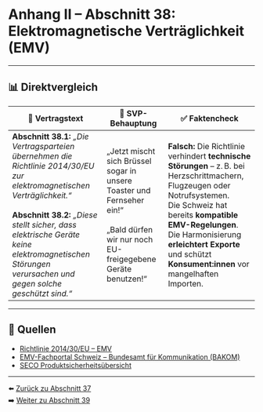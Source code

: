 # Anhang II – Abschnitt 38: Elektromagnetische Verträglichkeit (EMV)

---

## 📊 Direktvergleich

| 📜 **Vertragstext** | 🧨 **SVP-Behauptung** | ✅ **Faktencheck** |
|---------------------|-----------------------|--------------------|
| **Abschnitt 38.1:** _„Die Vertragsparteien übernehmen die Richtlinie 2014/30/EU zur elektromagnetischen Verträglichkeit.“_ <br><br> **Abschnitt 38.2:** _„Diese stellt sicher, dass elektrische Geräte keine elektromagnetischen Störungen verursachen und gegen solche geschützt sind.“_ | „Jetzt mischt sich Brüssel sogar in unsere Toaster und Fernseher ein!“ <br><br> „Bald dürfen wir nur noch EU-freigegebene Geräte benutzen!“ | **Falsch:** Die Richtlinie verhindert **technische Störungen** – z. B. bei Herzschrittmachern, Flugzeugen oder Notrufsystemen. <br> Die Schweiz hat bereits **kompatible EMV-Regelungen**. <br> Die Harmonisierung **erleichtert Exporte** und schützt **Konsument:innen** vor mangelhaften Importen. |

---

## 🔗 Quellen

- [Richtlinie 2014/30/EU – EMV](https://eur-lex.europa.eu/legal-content/DE/TXT/?uri=CELEX:32014L0030)
- [EMV-Fachportal Schweiz – Bundesamt für Kommunikation (BAKOM)](https://www.bakom.admin.ch/)
- [SECO Produktsicherheitsübersicht](https://www.seco.admin.ch/)

---

⬅️ [Zurück zu Abschnitt 37](abschnitt_37.md)  
➡️ [Weiter zu Abschnitt 39](abschnitt_39.md)
